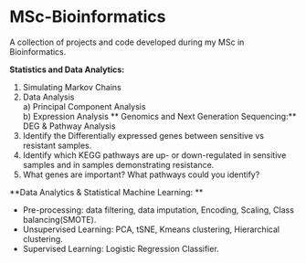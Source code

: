 # MSc-Bioinformatics
A collection of projects and code developed during my MSc in Bioinformatics.

**Statistics and Data Analytics:**
1. Simulating Markov Chains
2. Data Analysis  
  a) Principal Component Analysis  
  b) Expression Analysis
**
Genomics and Next Generation Sequencing:**  
DEG & Pathway Analysis  
1. Identify the Differentially expressed genes between sensitive vs resistant samples.
2. Identify which KEGG pathways are up- or down-regulated in sensitive samples and in samples demonstrating resistance.
3. What genes are important? What pathways could you identify?

**Data Analytics & Statistical Machine Learning: **
- Pre-processing: data filtering, data imputation, Encoding, Scaling, Class balancing(SMOTE).    
- Unsupervised Learning: PCA, tSNE, Kmeans clustering, Hierarchical clustering.
- Supervised Learning: Logistic Regression Classifier.
